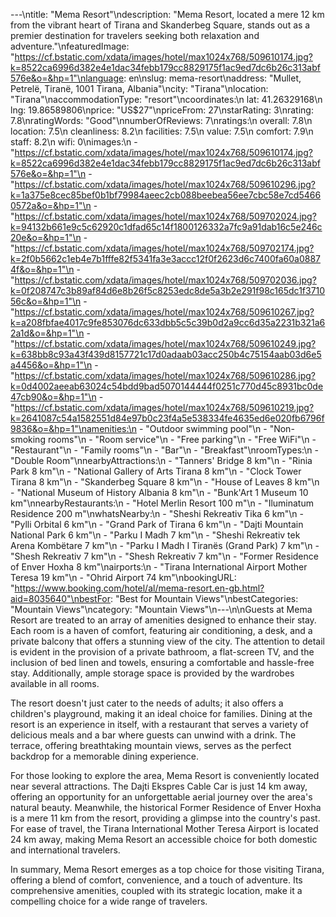 ---\ntitle: "Mema Resort"\ndescription: "Mema Resort, located a mere 12 km from the vibrant heart of Tirana and Skanderbeg Square, stands out as a premier destination for travelers seeking both relaxation and adventure."\nfeaturedImage: "https://cf.bstatic.com/xdata/images/hotel/max1024x768/509610174.jpg?k=8522ca6996d382e4e1dac34febb179cc8829175f1ac9ed7dc6b26c313abf576e&o=&hp=1"\nlanguage: en\nslug: mema-resort\naddress: "Mullet, Petrelë, Tiranë, 1001 Tirana, Albania"\ncity: "Tirana"\nlocation: "Tirana"\naccommodationType: "resort"\ncoordinates:\n  lat: 41.26329168\n  lng: 19.86589806\nprice: "US$27"\npriceFrom: 27\nstarRating: 3\nrating: 7.8\nratingWords: "Good"\nnumberOfReviews: 7\nratings:\n  overall: 7.8\n  location: 7.5\n  cleanliness: 8.2\n  facilities: 7.5\n  value: 7.5\n  comfort: 7.9\n  staff: 8.2\n  wifi: 0\nimages:\n  - "https://cf.bstatic.com/xdata/images/hotel/max1024x768/509610174.jpg?k=8522ca6996d382e4e1dac34febb179cc8829175f1ac9ed7dc6b26c313abf576e&o=&hp=1"\n  - "https://cf.bstatic.com/xdata/images/hotel/max1024x768/509610296.jpg?k=1a375e8cec85bef0b1bf79984aeec2cb088beebea56ee7cbc58e7cd54660572a&o=&hp=1"\n  - "https://cf.bstatic.com/xdata/images/hotel/max1024x768/509702024.jpg?k=94132b661e9c5c62920c1dfad65c14f1800126332a7fc9a91dab16c5e246c20e&o=&hp=1"\n  - "https://cf.bstatic.com/xdata/images/hotel/max1024x768/509702174.jpg?k=2f0b5662c1eb4e7b1fffe82f5341fa3e3accc12f0f2623d6c7400fa60a08874f&o=&hp=1"\n  - "https://cf.bstatic.com/xdata/images/hotel/max1024x768/509702036.jpg?k=0f208747c3b89af84d6e8b26f5c8253edc8de5a3b2e291f98c165dc1f371056c&o=&hp=1"\n  - "https://cf.bstatic.com/xdata/images/hotel/max1024x768/509610267.jpg?k=a208fbfae4017c9fe853076dc633dbb5c5c39b0d2a9cc6d35a2231b321a62a1d&o=&hp=1"\n  - "https://cf.bstatic.com/xdata/images/hotel/max1024x768/509610249.jpg?k=638bb8c93a43f439d8157721c17d0adaab03acc250b4c75154aab03d6e5a4456&o=&hp=1"\n  - "https://cf.bstatic.com/xdata/images/hotel/max1024x768/509610286.jpg?k=0d4002aeeab63024c54bdd9bad5070144444f0251c770d45c8931bc0de47cb90&o=&hp=1"\n  - "https://cf.bstatic.com/xdata/images/hotel/max1024x768/509610219.jpg?k=2641087c54a1582551d84e97b0c23f4a5e538334fe4635ed6e020fb6796f9836&o=&hp=1"\namenities:\n  - "Outdoor swimming pool"\n  - "Non-smoking rooms"\n  - "Room service"\n  - "Free parking"\n  - "Free WiFi"\n  - "Restaurant"\n  - "Family rooms"\n  - "Bar"\n  - "Breakfast"\nroomTypes:\n  - "Double Room"\nnearbyAttractions:\n  - "Tanners' Bridge 8 km"\n  - "Rinia Park 8 km"\n  - "National Gallery of Arts Tirana 8 km"\n  - "Clock Tower Tirana 8 km"\n  - "Skanderbeg Square 8 km"\n  - "House of Leaves 8 km"\n  - "National Museum of History Albania 8 km"\n  - "Bunk'Art 1 Museum 10 km"\nnearbyRestaurants:\n  - "Hotel Merlin Resort 100 m"\n  - "Iluminatum Residence 200 m"\nwhatsNearby:\n  - "Sheshi Rekreativ Tika 6 km"\n  - "Pylli Orbital 6 km"\n  - "Grand Park of Tirana 6 km"\n  - "Dajti Mountain National Park 6 km"\n  - "Parku I Madh 7 km"\n  - "Sheshi Rekreativ tek Arena Kombëtare 7 km"\n  - "Parku I Madh I Tiranës (Grand Park) 7 km"\n  - "Shesh Rekreativ 7 km"\n  - "Shesh Rekreativ 7 km"\n  - "Former Residence of Enver Hoxha 8 km"\nairports:\n  - "Tirana International Airport Mother Teresa 19 km"\n  - "Ohrid Airport 74 km"\nbookingURL: "https://www.booking.com/hotel/al/mema-resort.en-gb.html?aid=8035640"\nbestFor: "Best for Mountain Views"\nbestCategories: "Mountain Views"\ncategory: "Mountain Views"\n---\n\nGuests at Mema Resort are treated to an array of amenities designed to enhance their stay. Each room is a haven of comfort, featuring air conditioning, a desk, and a private balcony that offers a stunning view of the city. The attention to detail is evident in the provision of a private bathroom, a flat-screen TV, and the inclusion of bed linen and towels, ensuring a comfortable and hassle-free stay. Additionally, ample storage space is provided by the wardrobes available in all rooms.

The resort doesn't just cater to the needs of adults; it also offers a children's playground, making it an ideal choice for families. Dining at the resort is an experience in itself, with a restaurant that serves a variety of delicious meals and a bar where guests can unwind with a drink. The terrace, offering breathtaking mountain views, serves as the perfect backdrop for a memorable dining experience.

For those looking to explore the area, Mema Resort is conveniently located near several attractions. The Dajti Ekspres Cable Car is just 14 km away, offering an opportunity for an unforgettable aerial journey over the area's natural beauty. Meanwhile, the historical Former Residence of Enver Hoxha is a mere 11 km from the resort, providing a glimpse into the country's past. For ease of travel, the Tirana International Mother Teresa Airport is located 24 km away, making Mema Resort an accessible choice for both domestic and international travelers.

In summary, Mema Resort emerges as a top choice for those visiting Tirana, offering a blend of comfort, convenience, and a touch of adventure. Its comprehensive amenities, coupled with its strategic location, make it a compelling choice for a wide range of travelers.
